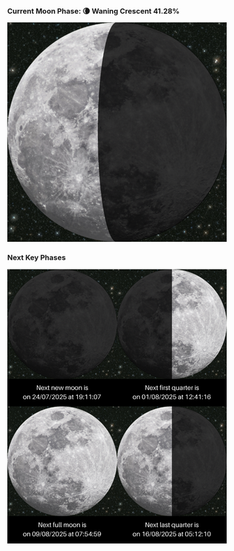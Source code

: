 ### Current Moon Phase: 🌘 Waning Crescent 41.28%
![Moon Phase](moonphase.png)
### Next Key Phases
![Gallery](gallery.png)